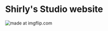 # Shirly's Studio website

<img src="https://media.giphy.com/media/82AkiS8xk4HDz91a4t/giphy.gif" title="made at imgflip.com"/></a>
